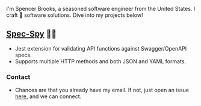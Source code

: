 <style>
	h1:first-of-type {
		display: none;
	}
</style>

# Hello there! 👋

I'm Spencer Brooks, a seasoned software engineer from the United States. I craft 🤌 software solutions. Dive into my projects below!

## [Spec-Spy](https://www.npmjs.com/package/spec-spy) 🕵️‍♂️

- Jest extension for validating API functions against Swagger/OpenAPI specs.
- Supports multiple HTTP methods and both JSON and YAML formats.

### Contact

- Chances are that you already have my email. If not, just open an issue [here](https://github.com/hextobin/hextobin/issues), and we can connect.
